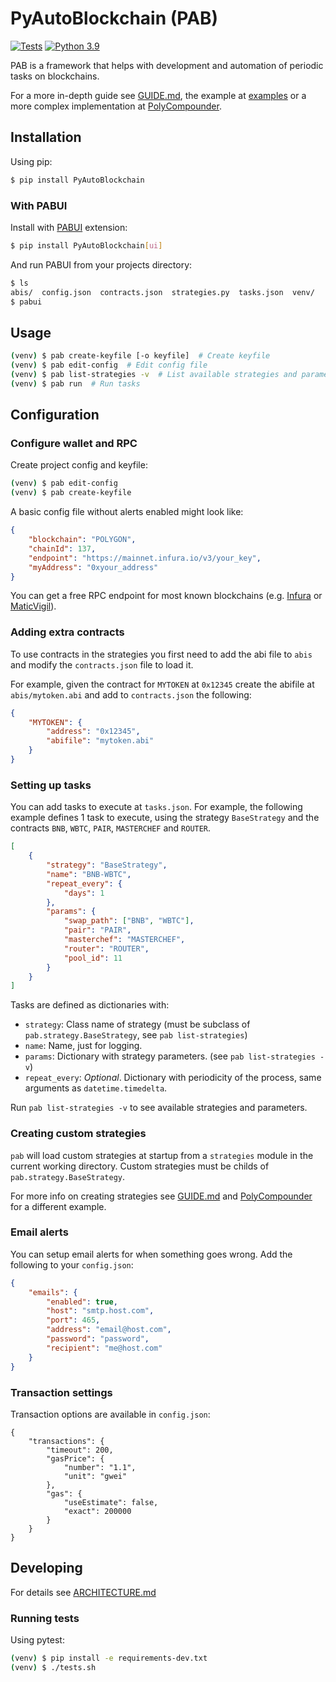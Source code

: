 # PyAutoBlockchain (PAB)


[![Tests](https://github.com/manuelpepe/PyAutoBlockchain/actions/workflows/python-app.yml/badge.svg)](https://github.com/manuelpepe/PyAutoBlockchain/actions/workflows/python-app.yml)
[![Python 3.9](https://img.shields.io/badge/python-3.9-blue.svg)](https://www.python.org/downloads/release/python-390/)

PAB is a framework that helps with development and automation of periodic tasks on blockchains.

For a more in-depth guide see [GUIDE.md](GUIDE.md), the example at [examples](examples/guide-example) or a more complex implementation at [PolyCompounder](https://github.com/manuelpepe/PolyCompounder).

## Installation

Using pip:

```bash
$ pip install PyAutoBlockchain
```


### With PABUI

Install with [PABUI](https://github.com/manuelpepe/pabui) extension:

```bash
$ pip install PyAutoBlockchain[ui]
```

And run PABUI from your projects directory:
```bash
$ ls
abis/  config.json  contracts.json  strategies.py  tasks.json  venv/
$ pabui
```

## Usage

```bash
(venv) $ pab create-keyfile [-o keyfile]  # Create keyfile
(venv) $ pab edit-config  # Edit config file
(venv) $ pab list-strategies -v  # List available strategies and parameters
(venv) $ pab run  # Run tasks
```

## Configuration

### Configure wallet and RPC 

Create project config and keyfile:

```bash
(venv) $ pab edit-config
(venv) $ pab create-keyfile
```

A basic config file without alerts enabled might look like:

```json
{
    "blockchain": "POLYGON",
    "chainId": 137,
    "endpoint": "https://mainnet.infura.io/v3/your_key",
    "myAddress": "0xyour_address"
}

```

You can get a free RPC endpoint for most known blockchains (e.g. [Infura](https://infura.io/) or [MaticVigil](https://rpc.maticvigil.com/)).

### Adding extra contracts

To use contracts in the strategies you first need to add the abi file to `abis` and 
modify the `contracts.json` file to load it.

For example, given the contract for `MYTOKEN` at `0x12345` create the abifile at `abis/mytoken.abi` and add
to `contracts.json` the following:

```json
{
    "MYTOKEN": {
        "address": "0x12345",
        "abifile": "mytoken.abi"
    }
}
```

### Setting up tasks

You can add tasks to execute at `tasks.json`.
For example, the following example defines 1 task to execute, using the strategy `BaseStrategy` 
and the contracts `BNB`, `WBTC`, `PAIR`, `MASTERCHEF` and `ROUTER`.

```json
[
    {
        "strategy": "BaseStrategy",
        "name": "BNB-WBTC",
        "repeat_every": {
            "days": 1
        },
        "params": {
            "swap_path": ["BNB", "WBTC"],
            "pair": "PAIR",
            "masterchef": "MASTERCHEF",
            "router": "ROUTER",
            "pool_id": 11
        }
    }
]
```

Tasks are defined as dictionaries with:

* `strategy`: Class name of strategy (must be subclass of `pab.strategy.BaseStrategy`, see `pab list-strategies`)
* `name`: Name, just for logging.
* `params`: Dictionary with strategy parameters. (see `pab list-strategies -v`)
* `repeat_every`: _Optional_. Dictionary with periodicity of the process, same arguments as `datetime.timedelta`.

Run `pab list-strategies -v` to see available strategies and parameters.


### Creating custom strategies

`pab` will load custom strategies at startup from a `strategies` module in the current working directory.
Custom strategies must be childs of `pab.strategy.BaseStrategy`.

For more info on creating strategies see [GUIDE.md](GUIDE.md) and [PolyCompounder](https://github.com/manuelpepe/PolyCompounder) 
for a different example.


### Email alerts

You can setup email alerts for when something goes wrong.
Add the following to your `config.json`:

```json
{
    "emails": {
        "enabled": true,
        "host": "smtp.host.com",
        "port": 465,
        "address": "email@host.com",
        "password": "password",
        "recipient": "me@host.com"
    }   
}
```


### Transaction settings

Transaction options are available in `config.json`:

```
{
    "transactions": {
        "timeout": 200,
        "gasPrice": {
            "number": "1.1",
            "unit": "gwei"
        },
        "gas": {
            "useEstimate": false,
            "exact": 200000
        }
    }
}
```


## Developing

For details see [ARCHITECTURE.md](ARCHITECTURE.md)


### Running tests

Using pytest:

```bash
(venv) $ pip install -e requirements-dev.txt
(venv) $ ./tests.sh
```
